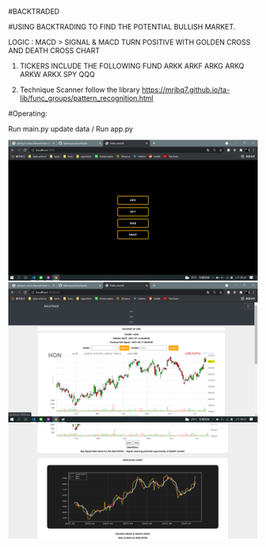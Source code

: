 #BACKTRADED

#USING BACKTRADING TO FIND THE POTENTIAL BULLISH MARKET.

LOGIC :
MACD > SIGNAL & MACD TURN POSITIVE WITH GOLDEN CROSS AND DEATH CROSS CHART


1. TICKERS INCLUDE THE FOLLOWING FUND
   ARKK ARKF ARKG ARKQ ARKW ARKX
   SPY
   QQQ

2. Technique Scanner follow the library
   https://mrjbq7.github.io/ta-lib/func_groups/pattern_recognition.html

#Operating:

Run main.py update data / Run app.py

<img src="data/1.png" />
<img src=data/2.png />
<img src=data/3.png />
